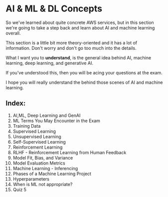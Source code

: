 # AI & ML & DL Concepts

So we've learned about quite concrete AWS services, but in this section we're going to take a step back and learn about AI and machine learning overall.

This section is a little bit more theory-oriented and it has a lot of information. Don't worry and don't go too much into the details.

What I want you to **understand**, is the general idea behind AI, machine learning, deep learning, and generative AI.

If you've understood this, then you will be acing your questions at the exam.

I hope you will really understand the behind those scenes of AI and machine learning.

## Index:
1. AI,ML, Deep Learning and GenAI
2. ML Terms You May Encounter in the Exam
3. Training Data
4. Supervised Learning
5. Unsupervised Learning
6. Self-Supervised Learning
7. Reinforcement Learning
8. RLHF - Reinforcement Learning from Human Feedback
9. Model Fit, Bias, and Variance
10. Model Evaluation Metrics
11. Machine Learning - Inferencing
12. Phases of a Machine Learning Project
13. Hyperparameters
14. When is ML not appropriate?
15. Quiz 5